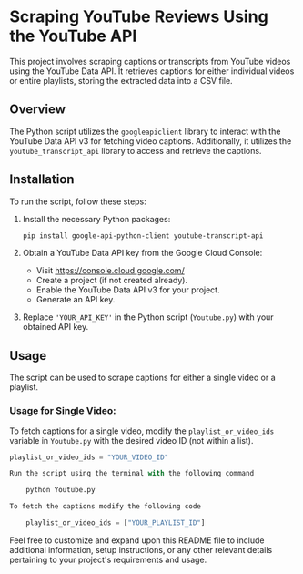# Scraping YouTube Reviews Using the YouTube API

This project involves scraping captions or transcripts from YouTube videos using the YouTube Data API. It retrieves captions for either individual videos or entire playlists, storing the extracted data into a CSV file.

## Overview

The Python script utilizes the `googleapiclient` library to interact with the YouTube Data API v3 for fetching video captions. Additionally, it utilizes the `youtube_transcript_api` library to access and retrieve the captions.

## Installation

To run the script, follow these steps:

1. Install the necessary Python packages:

    ```bash
    pip install google-api-python-client youtube-transcript-api
    ```

2. Obtain a YouTube Data API key from the Google Cloud Console:
   - Visit https://console.cloud.google.com/
   - Create a project (if not created already).
   - Enable the YouTube Data API v3 for your project.
   - Generate an API key.

3. Replace `'YOUR_API_KEY'` in the Python script (`Youtube.py`) with your obtained API key.

## Usage

The script can be used to scrape captions for either a single video or a playlist.

### Usage for Single Video:

To fetch captions for a single video, modify the `playlist_or_video_ids` variable in `Youtube.py` with the desired video ID (not within a list).

```python
playlist_or_video_ids = "YOUR_VIDEO_ID"

Run the script using the terminal with the following command

    python Youtube.py 

To fetch the captions modify the following code

    playlist_or_video_ids = ["YOUR_PLAYLIST_ID"]

```

Feel free to customize and expand upon this README file to include additional information, setup instructions, or any other relevant details pertaining to your project's requirements and usage.


